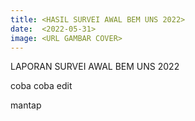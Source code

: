 ```yaml
---
title: <HASIL SURVEI AWAL BEM UNS 2022>
date:  <2022-05-31>
image: <URL GAMBAR COVER>
---
```


LAPORAN SURVEI AWAL BEM UNS 2022

coba coba edit

mantap

